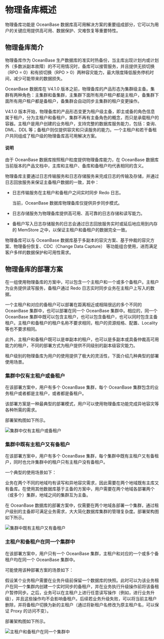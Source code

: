 # 物理备库概述

物理备库功能是 OceanBase 数据库高可用解决方案的重要组成部分，它可以为用户的关键应用提供高可用、数据保护、灾难恢复等重要特性。

## 物理备库简介

物理备库作为 OceanBase 生产数据库的准实时热备份，当主库出现计划内或计划外（多数派副本故障）的不可用情况时，备库可以接管服务，并且提供无损切换（RPO = 0）和有损切换（RPO > 0）两种容灾能力，最大限度降低服务停机时间，减少可能带来的数据损失。

OceanBase 数据库在 V4.1.0 版本之前，物理备库的产品形态为集群级主备。集群有两种角色：主集群和备集群，主集群下面所有用户租户都是主租户，备集群下面所有用户租户都是备租户，备集群会自动同步主集群的租户变更操作。

V4.1.0 版本开始，物理备库的产品形态变更为租户级主备，即主或备的角色信息属于租户，分为主租户和备租户，集群不再有主备角色的概念，而只是承载租户的容器。主租户是用户创建的业务租户，支持完整的数据库服务能力，包括：查询、DML、DDL 等；备租户则仅提供容灾和只读服务的能力。一个主租户和若干备租户共同组成了租户级的物理备库高可用解决方案。

<main id="notice" type='explain'>
<h4>说明</h4>
<p>由于 OceanBase 数据库按照租户粒度提供物理备库能力，在 OceanBase 数据库当前版本的产品文档中，主库和主租户、备库和备租户均代表相同的含义。</p>
</main>

物理备库主要通过日志传输服务和日志存储服务来完成日志的传输及存储，并通过日志回放服务来保证主备租户数据的一致，其中：

* 日志传输服务在主租户和备租户之间实时同步 Redo 日志。

  当前，OceanBase 数据库物理备库仅提供异步同步模式。

* 日志存储服务为物理备库提供高可用、高可靠的日志存储和读写能力。

* 备租户写入日志存储服务的日志会通过日志回放服务实时或延后地应用到内存的 MemStore 之中，以保证主租户和备租户的数据完全一致。

物理备库可以与 OceanBase 数据库基于多副本的容灾方案、基于仲裁的容灾方案、物理备份恢复、CDC（Change Data Capture） 等功能组合使用，进而满足客户多样的数据保护和可用性需求。

## 物理备库的部署方案

在一组使用物理备库的方案中，可以包含一个主租户和一个或多个备租户。主租户为业务提供读写服务，备租户通过 Redo 日志实时同步业务在主租户上写入的数据。

一个主租户和对应的备租户可以部署在距离相近或相隔很远的多个不同的 OceanBase 集群中，也可以部署在同一个 OceanBase 集群中。相应的，同一个 OceanBase 集群中既可以包含主租户，也可以包含备租户，也可以同时包含主备租户。主租户和备租户的租户名称不要求相同，租户的资源规格、配置、Locality 等也不要求相同。

此外，主租户和备租户既可以是单副本的租户，也可以是多副本或具备仲裁高可用能力的租户，不同的部署方式为租户提供不同级别的副本级容灾能力。

租户级别的物理备库为用户的使用提供了极大的灵活性，下面介绍几种典型的部署使用场景。

### 集群中仅有主租户或备租户

在该部署方案中，用户有多个 OceanBase 集群，每个 OceanBase 集群包含的业务租户或者都是主租户，或者都是备租户。

该部署方案是一种最典型的部署模式，用户可以使用物理备库功能完成异地容灾等各种所需的需求。

部署架构图如下所示。

![集群中仅有主租户或备租户](https://obbusiness-private.oss-cn-shanghai.aliyuncs.com/doc/img/observer-enterprise/V4.2.0/physical-standby-database/only-primary-tenants-or-standby-tenants-in-a-cluster.png)

### 集群中既有主租户又有备租户

在该部署方案中，用户有多个 OceanBase 集群，每个集群中既有主租户又有备租户，同时也允许集群中的租户只有主租户没有备租户。

一个典型的使用场景如下：

业务在两个不同的地域均有读写和异地容灾需求，因此需要在两个地域既有主库又有备库。在使用其他数据库基于主备的方案中，用户需要在两个地域各部署两个（或多个）集群，地域之间的集群互为主备。

在 OceanBase 数据库的部署方案中，仅需要在两个地域各部署一个集群，通过租户级别的主备即可满足业务需求，大大简化数据库集群的管理复杂度。部署架构图如下所示。

![集群中既有主租户又有备租户](https://obbusiness-private.oss-cn-shanghai.aliyuncs.com/doc/img/observer-enterprise/V4.2.0/physical-standby-database/both-primary-tenants-and-standby-tenants-in-a-cluster.png)

### 主租户和备租户在同一个集群中

在该部署方案中，用户只有一个 OceanBase 集群，主租户和对应的一个或多个备租户均在同一个 OceanBase 集群中。

可能使用该种部署方案的场景如下：

假设某个业务租户需要在业务升级前保留一个数据库的快照。此时可以为该业务租户在同一个集群内创建一个实时同步的备租户，并在业务执行升级操作前将该备租户暂停同步。之后，业务可以在主租户上进行任意读写操作（例如，进行业务升级），并且这些操作均不会影响备租户。后续若业务升级失败，可以将当前主租户删除，并将备租户切换为新的主租户（通过将新租户名修改为原主租户名，可以保证 Proxy 的访问不变）。

部署架构图如下所示。

![主租户和备租户在同一个集群中](https://obbusiness-private.oss-cn-shanghai.aliyuncs.com/doc/img/observer-enterprise/V4.2.0/physical-standby-database/the-primary-tenant-and-the-standby-tenant-in-the-same-cluster.png)
